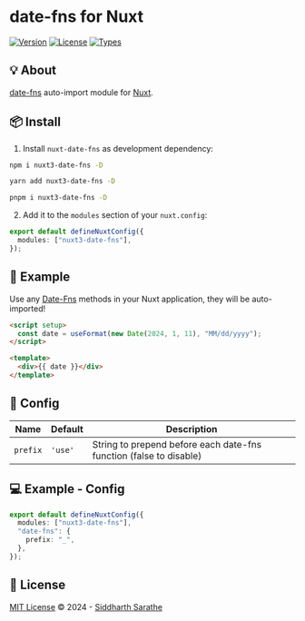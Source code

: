  <h1>date-fns for Nuxt</h1>

<p>
  <a href="https://www.npmjs.com/package/nuxt3-date-fns"><img src="https://badgen.net/badge/npm/v9.6.6" alt="Version"></a>
  <a href="https://www.npmjs.com/package/nuxt3-date-fns"><img src="https://badgen.net/badge/license/MIT" alt="License"></a>
  <a href="https://www.npmjs.com/package/nuxt3-date-fns"><img src="https://badgen.net/badge/types/Included" alt="Types"></a>
</p>

## 💡 About

[date-fns](https://date-fns.org/) auto-import module for [Nuxt](https://nuxt.com/).

## 📦 Install

1. Install `nuxt-date-fns` as development dependency:

```bash
npm i nuxt3-date-fns -D
```

```bash
yarn add nuxt3-date-fns -D
```

```bash
pnpm i nuxt3-date-fns -D
```

2. Add it to the `modules` section of your `nuxt.config`:

```ts
export default defineNuxtConfig({
  modules: ["nuxt3-date-fns"],
});
```

## 🚀 Example

Use any [Date-Fns](https://date-fns.org/) methods in your Nuxt application, they will be auto-imported!

```html
<script setup>
  const date = useFormat(new Date(2024, 1, 11), "MM/dd/yyyy");
</script>

<template>
  <div>{{ date }}</div>
</template>
```

## 🔨 Config

| Name               | Default | Description                                                                           |
| ------------------ | ------- |---------------------------------------------------------------------------------------|
| `prefix`           | `'use'` | String to prepend before each date-fns function (false to disable)                    |


## 💻 Example - Config

```ts
export default defineNuxtConfig({
  modules: ["nuxt3-date-fns"],
  "date-fns": {
    prefix: "_",
  },
});
```

## 📄 License

[MIT License](https://github.com/siddharth223437/nuxt-date-fns/blob/master/LICENSE) © 2024 - [Siddharth Sarathe](https://github.com/siddharth223437)
